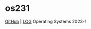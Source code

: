# os231
[GitHub](https://github.com/dhiwarya/os231) | [LOG](https://github.com/dhiwarya/os231/blob/master/TXT/mylog.txt)
Operating Systems 2023-1
